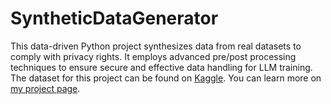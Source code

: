 # SyntheticDataGenerator

This data-driven Python project synthesizes data from real datasets to comply with privacy rights. It employs advanced pre/post processing techniques to ensure secure and effective data handling for LLM training. The dataset for this project can be found on [Kaggle](https://www.kaggle.com/datasets/denisadutca/customer-behaviour?resource=download). You can learn more on [my project page](https://jasonpittsbusiness.github.io/Synthetic%20Data%20Generator/).
